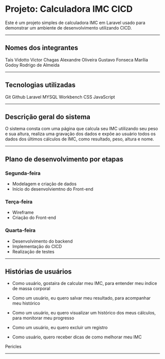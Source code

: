 # Projeto: Calculadora IMC CICD

Este é um projeto simples de calculadora IMC em Laravel usado para demonstrar um ambiente de desenvolvimento utilizando CICD.
 
---

## Nomes dos integrantes

Taís Vidotto
Victor Chagas
Alexandre Oliveira
Gustavo Fonseca
Marília Godoy
Rodrigo de Almeida

---

## Tecnologias utilizadas

Git
Github
Laravel
MYSQL Workbench
CSS
JavaScript

---

## Descrição geral do sistema

O sistema consta com uma página que calcula seu IMC utilizando seu peso e sua altura, realiza uma gravação dos dados e expõe ao usuário todos os dados dos últimos cálculos de IMC, como resultado, peso, altura e nome.

---

## Plano de desenvolvimento por etapas

### Segunda-feira

 - Modelagem e criação de dados
 - Início do desenvolviemtno do Front-end

### Terça-feira

 - Wireframe
 - Criação do Front-end

### Quarta-feira

 - Desenvolvimento do backend
 - Implementação do CICD
 - Realização de testes

---

## Histórias de usuários

 - Como usuário, gostaira de calcular meu IMC, para entender meu índice de massa corporal

 - Como um usuário, eu quero salvar meu resultado, para acompanhar meu histórico

 - Como um usuário, eu quero visualizar um histórico dos meus cálculos, para monitorar meu progresso

- Como um usuário, eu quero excluir um registro

- Como usuário, quero receber dicas de como melhorar meu IMC


Pericles

---
